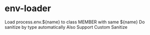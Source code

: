 # env-loader
Load process.env.${name} to class MEMBER with same ${name}
Do sanitize by type automatically 
Also Support Custom Sanitize